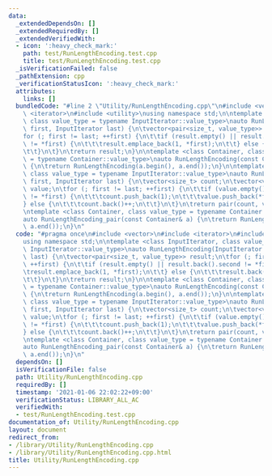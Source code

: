 ```yaml
---
data:
  _extendedDependsOn: []
  _extendedRequiredBy: []
  _extendedVerifiedWith:
  - icon: ':heavy_check_mark:'
    path: test/RunLengthEncoding.test.cpp
    title: test/RunLengthEncoding.test.cpp
  _isVerificationFailed: false
  _pathExtension: cpp
  _verificationStatusIcon: ':heavy_check_mark:'
  attributes:
    links: []
  bundledCode: "#line 2 \"Utility/RunLengthEncoding.cpp\"\n#include <vector>\n#include\
    \ <iterator>\n#include <utility>\nusing namespace std;\n\ntemplate <class InputIterator,\
    \ class value_type = typename InputIterator::value_type>\nauto RunLengthEncoding(InputIterator\
    \ first, InputIterator last) {\n\tvector<pair<size_t, value_type>> result;\n\t\
    for (; first != last; ++first) {\n\t\tif (result.empty() || result.back().second\
    \ != *first) {\n\t\t\tresult.emplace_back(1, *first);\n\t\t} else {\n\t\t\tresult.back().first++;\n\
    \t\t}\n\t}\n\treturn result;\n}\n\ntemplate <class Container, class value_type\
    \ = typename Container::value_type>\nauto RunLengthEncoding(const Container& a)\
    \ {\n\treturn RunLengthEncoding(a.begin(), a.end());\n}\n\ntemplate <class InputIterator,\
    \ class value_type = typename InputIterator::value_type>\nauto RunLengthEncoding_pair(InputIterator\
    \ first, InputIterator last) {\n\tvector<size_t> count;\n\tvector<value_type>\
    \ value;\n\tfor (; first != last; ++first) {\n\t\tif (value.empty() || value.back()\
    \ != *first) {\n\t\t\tcount.push_back(1);\n\t\t\tvalue.push_back(*first);\n\t\t\
    } else {\n\t\t\tcount.back()++;\n\t\t}\n\t}\n\treturn pair(count, value);\n}\n\
    \ntemplate <class Container, class value_type = typename Container::value_type>\n\
    auto RunLengthEncoding_pair(const Container& a) {\n\treturn RunLengthEncoding_pair(a.begin(),\
    \ a.end());\n}\n"
  code: "#pragma once\n#include <vector>\n#include <iterator>\n#include <utility>\n\
    using namespace std;\n\ntemplate <class InputIterator, class value_type = typename\
    \ InputIterator::value_type>\nauto RunLengthEncoding(InputIterator first, InputIterator\
    \ last) {\n\tvector<pair<size_t, value_type>> result;\n\tfor (; first != last;\
    \ ++first) {\n\t\tif (result.empty() || result.back().second != *first) {\n\t\t\
    \tresult.emplace_back(1, *first);\n\t\t} else {\n\t\t\tresult.back().first++;\n\
    \t\t}\n\t}\n\treturn result;\n}\n\ntemplate <class Container, class value_type\
    \ = typename Container::value_type>\nauto RunLengthEncoding(const Container& a)\
    \ {\n\treturn RunLengthEncoding(a.begin(), a.end());\n}\n\ntemplate <class InputIterator,\
    \ class value_type = typename InputIterator::value_type>\nauto RunLengthEncoding_pair(InputIterator\
    \ first, InputIterator last) {\n\tvector<size_t> count;\n\tvector<value_type>\
    \ value;\n\tfor (; first != last; ++first) {\n\t\tif (value.empty() || value.back()\
    \ != *first) {\n\t\t\tcount.push_back(1);\n\t\t\tvalue.push_back(*first);\n\t\t\
    } else {\n\t\t\tcount.back()++;\n\t\t}\n\t}\n\treturn pair(count, value);\n}\n\
    \ntemplate <class Container, class value_type = typename Container::value_type>\n\
    auto RunLengthEncoding_pair(const Container& a) {\n\treturn RunLengthEncoding_pair(a.begin(),\
    \ a.end());\n}\n"
  dependsOn: []
  isVerificationFile: false
  path: Utility/RunLengthEncoding.cpp
  requiredBy: []
  timestamp: '2021-01-06 22:02:22+09:00'
  verificationStatus: LIBRARY_ALL_AC
  verifiedWith:
  - test/RunLengthEncoding.test.cpp
documentation_of: Utility/RunLengthEncoding.cpp
layout: document
redirect_from:
- /library/Utility/RunLengthEncoding.cpp
- /library/Utility/RunLengthEncoding.cpp.html
title: Utility/RunLengthEncoding.cpp
---
```

